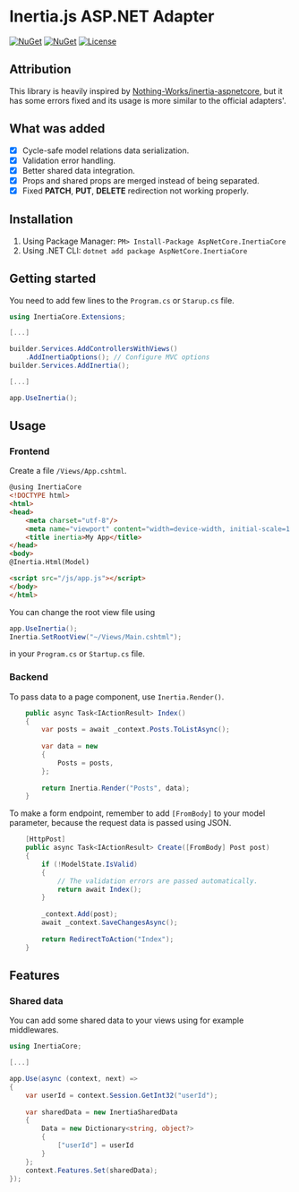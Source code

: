 # Inertia.js ASP.NET Adapter

[![NuGet](https://img.shields.io/nuget/v/AspNetCore.InertiaCore?style=flat-square)](https://www.nuget.org/packages/AspNetCore.InertiaCore)
[![NuGet](https://img.shields.io/nuget/dt/AspNetCore.InertiaCore?style=flat-square)](https://www.nuget.org/packages/AspNetCore.InertiaCore)
[![License](https://img.shields.io/github/license/kapi2289/InertiaCore?style=flat-square)](https://github.com/kapi2289/InertiaCore/blob/main/LICENSE)

## Attribution

This library is heavily inspired
by [Nothing-Works/inertia-aspnetcore](https://github.com/Nothing-Works/inertia-aspnetcore), but it has some errors fixed
and its usage is more similar to the official adapters'.

## What was added

- [x] Cycle-safe model relations data serialization.
- [x] Validation error handling.
- [x] Better shared data integration.
- [x] Props and shared props are merged instead of being separated.
- [x] Fixed **PATCH**, **PUT**, **DELETE** redirection not working properly.

## Installation

1. Using Package Manager: `PM> Install-Package AspNetCore.InertiaCore`
2. Using .NET CLI: `dotnet add package AspNetCore.InertiaCore`

## Getting started

You need to add few lines to the `Program.cs` or `Starup.cs` file.

```csharp
using InertiaCore.Extensions;

[...]

builder.Services.AddControllersWithViews()
    .AddInertiaOptions(); // Configure MVC options
builder.Services.AddInertia();

[...]

app.UseInertia();
```

## Usage

### Frontend

Create a file `/Views/App.cshtml`.

```html
@using InertiaCore
<!DOCTYPE html>
<html>
<head>
    <meta charset="utf-8"/>
    <meta name="viewport" content="width=device-width, initial-scale=1.0"/>
    <title inertia>My App</title>
</head>
<body>
@Inertia.Html(Model)

<script src="/js/app.js"></script>
</body>
</html>
```

You can change the root view file using

```csharp
app.UseInertia();
Inertia.SetRootView("~/Views/Main.cshtml");
```

in your `Program.cs` or `Startup.cs` file.

### Backend

To pass data to a page component, use `Inertia.Render()`.

```csharp
    public async Task<IActionResult> Index()
    {
        var posts = await _context.Posts.ToListAsync();
        
        var data = new
        {
            Posts = posts,
        };
        
        return Inertia.Render("Posts", data);
    }
```

To make a form endpoint, remember to add `[FromBody]` to your model parameter, because the request data is passed using
JSON.

```csharp
    [HttpPost]
    public async Task<IActionResult> Create([FromBody] Post post)
    {
        if (!ModelState.IsValid)
        {
            // The validation errors are passed automatically.
            return await Index();
        }
        
        _context.Add(post);
        await _context.SaveChangesAsync();
        
        return RedirectToAction("Index");
    }
```

## Features

### Shared data

You can add some shared data to your views using for example middlewares.

```csharp
using InertiaCore;

[...]

app.Use(async (context, next) =>
{
    var userId = context.Session.GetInt32("userId");
    
    var sharedData = new InertiaSharedData
    {
        Data = new Dictionary<string, object?>
        {
            ["userId"] = userId
        }
    };
    context.Features.Set(sharedData);
});
```
